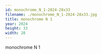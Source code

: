 ```yaml
---
id: monochrome_N_1-2024-28x33
filename: ./monochrome_N_1-2024-28x33.jpg
title: monochrome N 1
year: 2024
height: 33
width: 28
---
```


monochrome N 1

